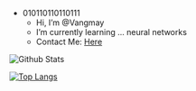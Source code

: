 - 010110110110111
  - Hi, I’m @Vangmay
  - I’m currently learning ... neural networks
  - Contact Me: [Here](mailto:vangmay.sachan16@gmail.com)


 ![Github Stats](https://github-readme-stats.vercel.app/api?username=Vangmay&show_icons=true&theme=synthwave&count_private=true)
 
 
 
 [![Top Langs](https://github-readme-stats.vercel.app/api/top-langs/?username=Vangmay&theme=synthwave&layout=compact)](https://www.youtube.com/watch?v=dQw4w9WgXcQ)

